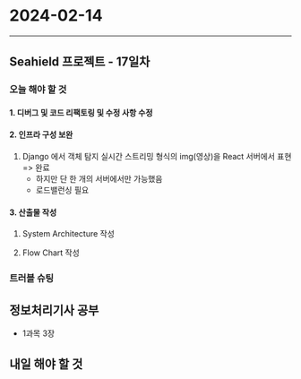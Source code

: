 # 2024-02-14

---

## Seahield 프로젝트 - 17일차

### 오늘 해야 할 것

#### 1. 디버그 및 코드 리팩토링 및 수정 사항 수정

#### 2. 인프라 구성 보완

1. Django 에서 객체 탐지 실시간 스트리밍 형식의 img(영상)을 React 서버에서 표현 => 완료
   - 하지만 단 한 개의 서버에서만 가능했음
   - 로드밸런싱 필요

#### 3. 산출물 작성

1. System Architecture 작성

2. Flow Chart 작성

### 트러블 슈팅

## 정보처리기사 공부

- 1과목 3장

## 내일 해야 할 것

